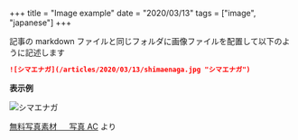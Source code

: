 +++
title = "Image example"
date = "2020/03/13"
tags = ["image", "japanese"]
+++

記事の markdown ファイルと同じフォルダに画像ファイルを配置して以下のように記述します

```markdown
![シマエナガ](/articles/2020/03/13/shimaenaga.jpg "シマエナガ")
```

**表示例**

![シマエナガ](/articles/2020/03/13/shimaenaga.jpg "シマエナガ")

[無料写真素材   写真 AC](https://www.photo-ac.com/main/detail/3112290?title=シマエナガ) より

